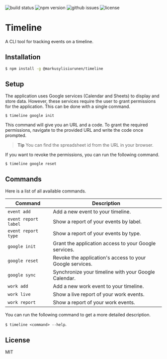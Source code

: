 ![build status](https://travis-ci.org/markusylisiurunen/timeline.svg?branch=master)
![npm version](https://badge.fury.io/js/%40markusylisiurunen%2Ftimeline.svg)
![github issues](https://img.shields.io/github/issues/markusylisiurunen/timeline.svg)
![license](https://img.shields.io/github/license/markusylisiurunen/timeline.svg)

# Timeline

A CLI tool for tracking events on a timeline.

## Installation

```sh
$ npm install -g @markusylisiurunen/timeline
```

## Setup

The application uses Google services (Calendar and Sheets) to display and store data. However, these
services require the user to grant permissions for the application. This can be done with a single
command.

`$ timeline google init`

This command will give you an URL and a code. To grant the required permissions, navigate to the
provided URL and write the code once prompted.

> **Tip** You can find the spreadsheet id from the URL in your browser.

If you want to revoke the permissions, you can run the following command.

`$ timeline google reset`

## Commands

Here is a list of all available commands.

| Command              | Description                                              |
| -------------------- | -------------------------------------------------------- |
| `event add`          | Add a new event to your timeline.                        |
| `event report label` | Show a report of your events by label.                   |
| `event report type`  | Show a report of your events by type.                    |
| `google init`        | Grant the application access to your Google services.    |
| `google reset`       | Revoke the application's access to your Google services. |
| `google sync`        | Synchronize your timeline with your Google Calendar.     |
| `work add`           | Add a new work event to your timeline.                   |
| `work live`          | Show a live report of your work events.                  |
| `work report`        | Show a report of your work events.                       |

You can run the following command to get a more detailed description.

`$ timeline <command> --help`.

## License

MIT
